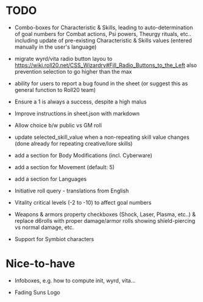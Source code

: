 # TODO
- Combo-boxes for Characteristic & Skills, leading to auto-determination of goal numbers for Combat actions, Psi powers, Theurgy rituals, etc..
  including update of pre-existing Characteristic & Skills values (entered manually in the user's language)

- migrate wyrd/vita radio button layou to https://wiki.roll20.net/CSS_Wizardry#Fill_Radio_Buttons_to_the_Left
  also prevention selection to go higher than the max

- ability for users to report a bug found in the sheet (or suggest this as general function to Roll20 team)

- Ensure a 1 is always a success, despite a high malus

- Improve instructions in sheet.json with markdown

- Allow choice b/w public vs GM roll

- update selected_skill_value when a non-repeating skill value changes (done already for repeating creative/lore skills)

- add a section for Body Modifications (incl. Cyberware)

- add a section for Movement (default: 5)

- add a section for Languages

- Initiative roll query - translations from English

- Vitality critical levels (-2 to -10) to affect goal numbers

- Weapons & armors property checkboxes (Shock, Laser, Plasma, etc..) & replace d6rolls with proper damage/armor rolls showing shield-piercing vs normal damage, etc.

- Support for Symbiot characters

# Nice-to-have
- Infoboxes, e.g. how to compute init, wyrd, vita...

- Fading Suns Logo
